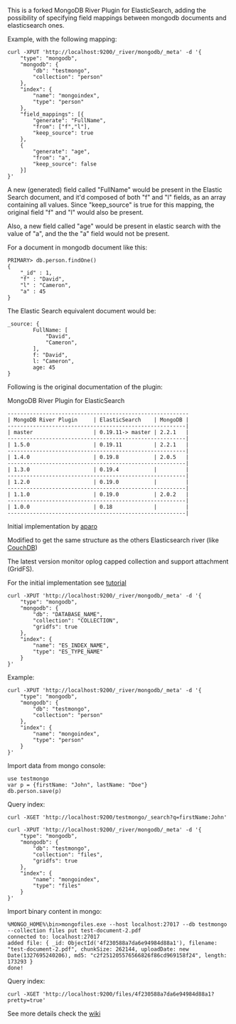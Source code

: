 This is a forked MongoDB River Plugin for ElasticSearch, adding the possibility of specifying field mappings between mongodb documents
and elasticsearch ones.

Example, with the following mapping:

	curl -XPUT 'http://localhost:9200/_river/mongodb/_meta' -d '{
		"type": "mongodb",
		"mongodb": {
			"db": "testmongo",
			"collection": "person"
		},
		"index": {
			"name": "mongoindex",
			"type": "person"
		},
		"field_mappings": [{
			"generate": "FullName",
			"from": ["f","l"],
			"keep_source": true
		},
		{
			"generate": "age",
			"from": "a",
			"keep_source": false
		}]
	}'


A new (generated) field called "FullName" would be present in the Elastic Search document, and it'd composed of both "f" and "l" fields,
as an array containing all values. Since "keep_source" is true for this mapping, the original field "f" and "l" would also be present.

Also, a new field called "age" would be present in elastic search with the value of "a", and the the "a" field would not be present.


For a document in mongodb document like this:

	PRIMARY> db.person.findOne()
	{
		"_id" : 1,
		"f" : "David",
		"l" : "Cameron",
		"a" : 45
	}

The Elastic Search equivalent document would be:

	_source: {
    		FullName: [
        		"David",
        		"Cameron",
    		],
    		f: "David",
    		l: "Cameron",
    		age: 45
	}


Following is the original documentation of the plugin:


MongoDB River Plugin for ElasticSearch

    ---------------------------------------------------------
    | MongoDB River Plugin     | ElasticSearch    | MongoDB |
    --------------------------------------------------------|
    | master                   | 0.19.11-> master | 2.2.1   |
    --------------------------------------------------------|
    | 1.5.0                    | 0.19.11          | 2.2.1   |
    --------------------------------------------------------|
    | 1.4.0                    | 0.19.8           | 2.0.5   |
    --------------------------------------------------------|
    | 1.3.0                    | 0.19.4           |         |
    --------------------------------------------------------|
    | 1.2.0                    | 0.19.0           |         |
    --------------------------------------------------------|
    | 1.1.0                    | 0.19.0           | 2.0.2   |
    --------------------------------------------------------|
    | 1.0.0                    | 0.18             |         |
    --------------------------------------------------------|

Initial implementation by [aparo](https://github.com/aparo)

Modified to get the same structure as the others Elasticsearch river (like [CouchDB](http://www.elasticsearch.org/blog/2010/09/28/the_river_searchable_couchdb.html))

The latest version monitor oplog capped collection and support attachment (GridFS).

For the initial implementation see [tutorial](http://www.matt-reid.co.uk/blog_post.php?id=68#&slider1=4)


	curl -XPUT 'http://localhost:9200/_river/mongodb/_meta' -d '{
		"type": "mongodb", 
		"mongodb": { 
			"db": "DATABASE_NAME", 
			"collection": "COLLECTION", 
			"gridfs": true
		}, 
		"index": { 
			"name": "ES_INDEX_NAME", 
			"type": "ES_TYPE_NAME" 
		}
	}'

Example:

	curl -XPUT 'http://localhost:9200/_river/mongodb/_meta' -d '{ 
		"type": "mongodb", 
		"mongodb": { 
			"db": "testmongo", 
			"collection": "person"
		}, 
		"index": {
			"name": "mongoindex", 
			"type": "person" 
		}
	}'

Import data from mongo console:

	use testmongo
	var p = {firstName: "John", lastName: "Doe"}
	db.person.save(p)

Query index:

	curl -XGET 'http://localhost:9200/testmongo/_search?q=firstName:John'

	curl -XPUT 'http://localhost:9200/_river/mongodb/_meta' -d '{ 
		"type": "mongodb", 
		"mongodb": { 
			"db": "testmongo", 
			"collection": "files", 
			"gridfs": true 
		}, 
		"index": {
			"name": "mongoindex", 
			"type": "files" 
		}
	}'

Import binary content in mongo:

	%MONGO_HOME%\bin>mongofiles.exe --host localhost:27017 --db testmongo --collection files put test-document-2.pdf
	connected to: localhost:27017
	added file: { _id: ObjectId('4f230588a7da6e94984d88a1'), filename: "test-document-2.pdf", chunkSize: 262144, uploadDate: new Date(1327695240206), md5: "c2f251205576566826f86cd969158f24", length: 173293 }
	done!

Query index:

	curl -XGET 'http://localhost:9200/files/4f230588a7da6e94984d88a1?pretty=true'

See more details check the [wiki](https://github.com/richardwilly98/elasticsearch-river-mongodb/wiki)
